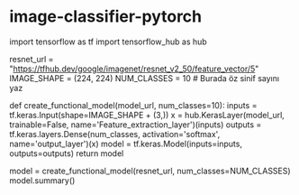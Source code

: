 # image-classifier-pytorch

import tensorflow as tf
import tensorflow_hub as hub

resnet_url = "https://tfhub.dev/google/imagenet/resnet_v2_50/feature_vector/5"
IMAGE_SHAPE = (224, 224)
NUM_CLASSES = 10  # Burada öz sinif sayını yaz

def create_functional_model(model_url, num_classes=10):
    inputs = tf.keras.Input(shape=IMAGE_SHAPE + (3,))
    x = hub.KerasLayer(model_url, trainable=False, name='Feature_extraction_layer')(inputs)
    outputs = tf.keras.layers.Dense(num_classes, activation='softmax', name='output_layer')(x)
    model = tf.keras.Model(inputs=inputs, outputs=outputs)
    return model

model = create_functional_model(resnet_url, num_classes=NUM_CLASSES)
model.summary()
